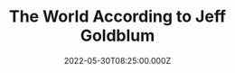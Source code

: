 ---
title: "The World According to Jeff Goldblum"
year: 2019
date: 2022-05-30T08:25:00.000Z
permalink: /almanac/tv/2022-05-30-the-world-according-to-jeff-goldblum/index.html
season: 2
rating: 3
---